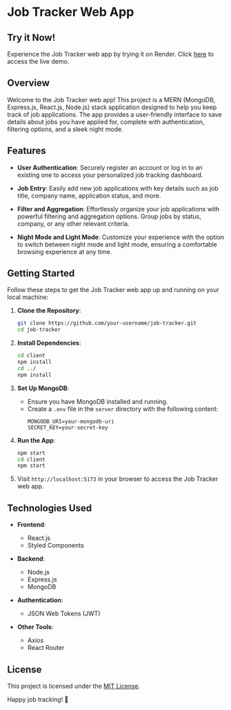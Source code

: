 # Job Tracker Web App

## Try it Now!

Experience the Job Tracker web app by trying it on Render. Click [here](https://dashboard.render.com/web/srv-cmj97t7qd2ns73888on0) to access the live demo.

## Overview

Welcome to the Job Tracker web app! This project is a MERN (MongoDB, Express.js, React.js, Node.js) stack application designed to help you keep track of job applications. The app provides a user-friendly interface to save details about jobs you have applied for, complete with authentication, filtering options, and a sleek night mode.

## Features

- **User Authentication**: Securely register an account or log in to an existing one to access your personalized job tracking dashboard.

- **Job Entry**: Easily add new job applications with key details such as job title, company name, application status, and more.

- **Filter and Aggregation**: Effortlessly organize your job applications with powerful filtering and aggregation options. Group jobs by status, company, or any other relevant criteria.

- **Night Mode and Light Mode**: Customize your experience with the option to switch between night mode and light mode, ensuring a comfortable browsing experience at any time.

## Getting Started

Follow these steps to get the Job Tracker web app up and running on your local machine:

1. **Clone the Repository**: 
    ```bash
    git clone https://github.com/your-username/job-tracker.git
    cd job-tracker
    ```

2. **Install Dependencies**:
    ```bash
    cd client
    npm install
    cd ../
    npm install
    ```

3. **Set Up MongoDB**:
    - Ensure you have MongoDB installed and running.
    - Create a `.env` file in the `server` directory with the following content:
        ```
        MONGODB_URI=your-mongodb-uri
        SECRET_KEY=your-secret-key
        ```

4. **Run the App**:
    ```bash
    npm start
    cd client
    npm start
    ```

5. Visit `http://localhost:5173` in your browser to access the Job Tracker web app.

## Technologies Used

- **Frontend**:
    - React.js
    - Styled Components 

- **Backend**:
    - Node.js
    - Express.js
    - MongoDB 

- **Authentication**:
    - JSON Web Tokens (JWT)

- **Other Tools**:
    - Axios 
    - React Router 


## License

This project is licensed under the [MIT License](LICENSE.md).


Happy job tracking! 🚀
